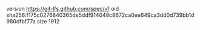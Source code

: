 version https://git-lfs.github.com/spec/v1
oid sha256:f175c0276840365de5ddf914048c8672ca0ee649ca3dd0d739bb1d980dfbf77a
size 1912
